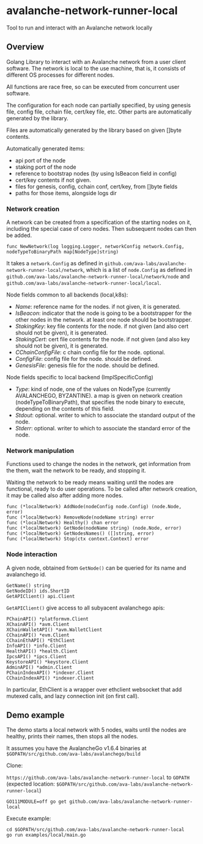 # avalanche-network-runner-local

Tool to run and interact with an Avalanche network locally

## Overview

Golang Library to interact with an Avalanche network from a user client software. The network
is local to the use machine, that is, it consists of different OS processes for different nodes.

All functions are race free, so can be executed from concurrent user software.

The configuration for each node can partially specified, by using genesis file, config file, cchain file, cert/key file, etc. Other parts are automatically generated by the library.

Files are automatically generated by the library based on given []byte contents.

Automatically generated items:
- api port of the node
- staking port of the node
- reference to bootstrap nodes (by using IsBeacon field in config)
- cert/key contents if not given.
- files for genesis, config, cchain conf, cert/key, from []byte fields
- paths for those items, alongside logs dir

### Network creation

A network can be created from a specification of the starting nodes on it, including
the special case of cero nodes. Then subsequent nodes can then be added. 

```
func NewNetwork(log logging.Logger, networkConfig network.Config, nodeTypeToBinaryPath map[NodeType]string)
```

It takes a `network.Config` as defined in `github.com/ava-labs/avalanche-network-runner-local/network`, which
is a list of `node.Config` as defined in `github.com/ava-labs/avalanche-network-runner-local/network/node` and
`github.com/ava-labs/avalanche-network-runner-local/local`.

Node fields common to all backends (local,k8s):

- *Name*: reference name for the nodes. if not given, it is generated.
- *IsBeacon*: indicator that the node is going to be a bootstrapper for the other nodes in the network. at least one node should be bootstrapper.
- *StakingKey*: key file contents for the node. if not given (and also cert should not be given), it is generated.
- *StakingCert*: cert file contents for the node. if not given (and also key should not be given), it is generated.
- *CChainConfigFile*: c chain config file for the node. optional.
- *ConfigFile*: config file for the node. should be defined.
- *GenesisFile*: genesis file for the node. should be defined.

Node fields specific to local backend (ImplSpecificConfig)
- *Type*: kind of node, one of the values on NodeType (currently AVALANCHEGO, BYZANTINE). a map is given on network creation (nodeTypeToBinaryPath), that specifies the node binary to execute, depending on the contents of this field.
- *Stdout*: optional. writer to which to associate the standard output of the node.
- *Stderr*: optional. writer to which to associate the standard error of the node.

### Network manipulation

Functions used to change the nodes in the network, get information from the them, wait the network to be ready, and stopping it.

Waiting the network to be ready means waiting until the nodes are functional, ready to do user operations. To be called after network creation, it may be called also after adding more nodes.

```
func (*localNetwork) AddNode(nodeConfig node.Config) (node.Node, error) 
func (*localNetwork) RemoveNode(nodeName string) error 
func (*localNetwork) Healthy() chan error 
func (*localNetwork) GetNode(nodeName string) (node.Node, error) 
func (*localNetwork) GetNodesNames() ([]string, error) 
func (*localNetwork) Stop(ctx context.Context) error 
```

### Node interaction

A given node, obtained from `GetNode()` can be queried for its name and avalanchego id. 

```
GetName() string
GetNodeID() ids.ShortID
GetAPIClient() api.Client
```

`GetAPIClient()` give access to all subyacent avalanchego apis:

```
PChainAPI() *platformvm.Client
XChainAPI() *avm.Client
XChainWalletAPI() *avm.WalletClient
CChainAPI() *evm.Client
CChainEthAPI() *EthClient 
InfoAPI() *info.Client
HealthAPI() *health.Client
IpcsAPI() *ipcs.Client
KeystoreAPI() *keystore.Client
AdminAPI() *admin.Client
PChainIndexAPI() *indexer.Client
CChainIndexAPI() *indexer.Client
```

In particular, EthClient is a wrapper over ethclient websocket that add mutexed calls, and lazy connection init (on first call).


## Demo example

The demo starts a local network with 5 nodes, waits until the nodes are healthy, prints their names, then stops all the nodes.

It assumes you have the AvalancheGo v1.6.4 binaries at `$GOPATH/src/github.com/ava-labs/avalanchego/build`

Clone:

`https://github.com/ava-labs/avalanche-network-runner-local` to `GOPATH` (expected location: `$GOPATH/src/github.com/ava-labs/avalanche-network-runner-local`)

```
GO111MODULE=off go get github.com/ava-labs/avalanche-network-runner-local
```

Execute example:

```
cd $GOPATH/src/github.com/ava-labs/avalanche-network-runner-local
go run examples/local/main.go
```

